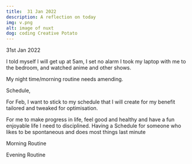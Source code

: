 ```yaml
---
title:  31 Jan 2022
description: A reflection on today
img: v.png
alt: image of nuxt  
dog: coding Creative Potato
---
```



31st Jan 2022
<p class="font-display">
I told myself I will get up at 5am, I set no alarm I took my laptop with me to the bedroom, and watched anime and other shows. 

My night time/morning routine needs amending. 

Schedule, 

For Feb, I want to stick to my schedule that I will create for my benefit tailored and tweaked for optimisation. 

For me to make progress in life, feel good and healthy and have a fun enjoyable life I need to disciplined. Having a Schedule for someone who likes to be spontaneous and does most things last minute 
</p>
Morning Routine  

Evening Routine  
